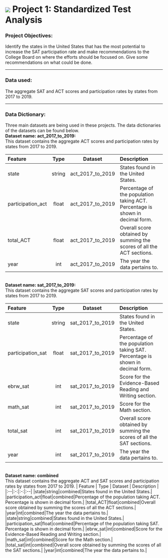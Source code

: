 # ![](https://ga-dash.s3.amazonaws.com/production/assets/logo-9f88ae6c9c3871690e33280fcf557f33.png) Project 1: Standardized Test Analysis

### Project Objectives:

Identify the states in the United States that has the most potential to increase the SAT participation rate and make recommendations to the College Board on where the efforts should be focused on. Give some recommendations on what could be done.

---

### Data used:

The aggregate SAT and ACT scores and participation rates by states from 2017 to 2019.

---

### Data Dictionary:

Three main datasets are being used in these projects. The data dictionaries of the datasets can be found below.
<br>**Dataset name: act_2017_to_2019:**
<br>This dataset contains the aggregate ACT scores and participation rates by states from 2017 to 2019.

| Feature | Type | Dataset | Description |
|:--|:-:|:-:|:--|
|state|string|act_2017_to_2019|States found in the United States.|
|participation_act|float|act_2017_to_2019|Percentage of the population taking ACT. Percentage is shown in decimal form.|
|total_ACT|float|act_2017_to_2019|Overall score obtained by summing the scores of all the ACT sections.|
|year|int|act_2017_to_2019|The year the data pertains to.|

<br>**Dataset name: sat_2017_to_2019:**
<br>This dataset contains the aggregate SAT scores and participation rates by states from 2017 to 2019.

| Feature | Type | Dataset | Description |
|:--|:-:|:-:|:--|
|state|string|sat_2017_to_2019|States found in the United States.|
|participation_sat|float|sat_2017_to_2019|Percentage of the population taking SAT. Percentage is shown in decimal form.|
|ebrw_sat|int|sat_2017_to_2019|Score for the Evidence-Based Reading and Writing section.|
|math_sat|int|sat_2017_to_2019|Score for the Math section.|
|total_sat|int|sat_2017_to_2019|Overall score obtained by summing the scores of all the SAT sections.|
|year|int|sat_2017_to_2019|The year the data pertains to.|

<br>**Dataset name: combined**
<br>This dataset contains the aggregate ACT and SAT scores and participation rates by states from 2017 to 2019.
| Feature | Type | Dataset | Description |
|:--|:-:|:-:|:--|
|state|string|combined|States found in the United States.|
|participation_act|float|combined|Percentage of the population taking ACT. Percentage is shown in decimal form.|
|total_ACT|float|combined|Overall score obtained by summing the scores of all the ACT sections.|
|year|int|combined|The year the data pertains to.|
|state|string|combined|States found in the United States.|
|participation_sat|float|combined|Percentage of the population taking SAT. Percentage is shown in decimal form.|
|ebrw_sat|int|combined|Score for the Evidence-Based Reading and Writing section.|
|math_sat|int|combined|Score for the Math section.|
|total_sat|int|combined|Overall score obtained by summing the scores of all the SAT sections.|
|year|int|combined|The year the data pertains to.|
